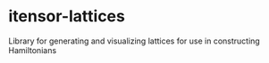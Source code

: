 # itensor-lattices
Library for generating and visualizing lattices for use in constructing Hamiltonians 
